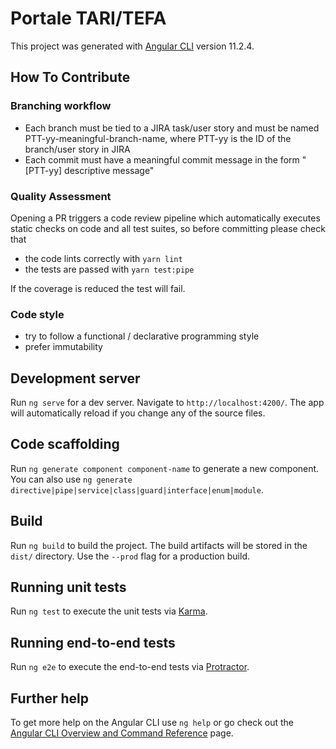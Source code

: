 # Portale TARI/TEFA

This project was generated with [Angular CLI](https://github.com/angular/angular-cli) version 11.2.4.

## How To Contribute

### Branching workflow

- Each branch must be tied to a JIRA task/user story and must be named PTT-yy-meaningful-branch-name, where PTT-yy is the ID of the branch/user story in JIRA
- Each commit must have a meaningful commit message in the form "[PTT-yy] descriptive message"

### Quality Assessment

Opening a PR triggers a code review pipeline which automatically executes static checks on code and all test suites, so before committing please check that

- the code lints correctly with `yarn lint`
- the tests are passed with `yarn test:pipe`

If the coverage is reduced the test will fail.

### Code style

- try to follow a functional / declarative programming style
- prefer immutability

## Development server

Run `ng serve` for a dev server. Navigate to `http://localhost:4200/`. The app will automatically reload if you change any of the source files.

## Code scaffolding

Run `ng generate component component-name` to generate a new component. You can also use `ng generate directive|pipe|service|class|guard|interface|enum|module`.

## Build

Run `ng build` to build the project. The build artifacts will be stored in the `dist/` directory. Use the `--prod` flag for a production build.

## Running unit tests

Run `ng test` to execute the unit tests via [Karma](https://karma-runner.github.io).

## Running end-to-end tests

Run `ng e2e` to execute the end-to-end tests via [Protractor](http://www.protractortest.org/).

## Further help

To get more help on the Angular CLI use `ng help` or go check out the [Angular CLI Overview and Command Reference](https://angular.io/cli) page.
